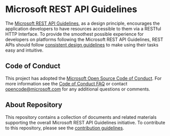 # Microsoft REST API Guidelines
The [Microsoft REST API Guidelines](Guidelines.md), as a design principle, encourages the application developers to have resources accessible to them via a RESTful HTTP Interface. To provide the smoothest possible experience for developers on platforms following the Microsoft REST API Guidelines, REST APIs should follow [consistent design guidelines](Guidelines.md#7-consistency-fundamentals) to make using their tasks easy and intuitive.

## Code of Conduct
This project has adopted the [Microsoft Open Source Code of Conduct](https://opensource.microsoft.com/codeofconduct/). For more information see the [Code of Conduct FAQ](https://opensource.microsoft.com/codeofconduct/faq/) or contact [opencode@microsoft.com](mailto:opencode@microsoft.com) for any additional questions or comments.

## About Repository
This repository contains a collection of documents and related materials supporting the overall Microsoft REST API Guidelines initiative. To contribute to this repository, please see the [contribution guidelines][contribution-guidance].

[contribution-guidance]: CONTRIBUTING.md
